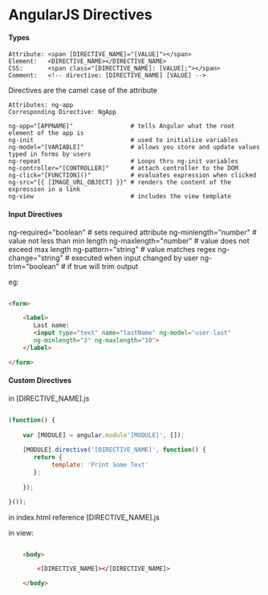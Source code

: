 AngularJS Directives
====================

#### Types

    Attribute: <span [DIRECTIVE_NAME]="[VALUE]"></span>
    Element:   <DIRECTIVE_NAME></DIRECTIVE_NAME>
    CSS:       <span class="[DIRECTIVE_NAME]: [VALUE];"></span>
    Comment:   <!-- directive: [DIRECTIVE_NAME] [VALUE] -->


Directives are the camel case of the attribute 

    Attributes: ng-app
    Corresponding Directive: NgApp

    ng-app="[APPNAME]"                # tells Angular what the root element of the app is
    ng-init                           # used to initialize variables
    ng-model="[VARIABLE]"             # allows you store and update values typed in forms by users
    ng-repeat                         # Loops thru ng-init variables
    ng-controller="[CONTROLLER]"      # attach controller to the DOM
    ng-click="[FUNCTION]()"           # evaluates expression when clicked
    ng-src="{{ [IMAGE_URL_OBJECT] }}" # renders the content of the expression in a link
    ng-view                           # includes the view template


#### Input Directives

  ng-required="boolean"  # sets required attribute
  ng-minlength="number"  # value not less than min length
  ng-maxlength="number"  # value does not exceed max length
  ng-pattern="string"    # value matches regex
  ng-change="string"     # executed when input changed by user
  ng-trim="boolean"      # if true will trim output

eg:

```html

<form>

    <label>
       Last name:
       <input type="text" name="lastName" ng-model="user.last"
       ng-minlength="3" ng-maxlength="10">
    </label>

</form>

```

#### Custom Directives

in [DIRECTIVE_NAME].js


```javascript

(function() {
    
    var [MODULE] = angular.module'[MODULE]', []);
    
    [MODULE].directive('[DIRECTIVE_NAME]', function() {
       return {
            template: 'Print Some Text'
       }; 
        
    });

}());

```

in index.html reference [DIRECTIVE_NAME].js


in view:

``` html

    <body>

        <[DIRECTIVE_NAME]></[DIRECTIVE_NAME]>

    </body>

```